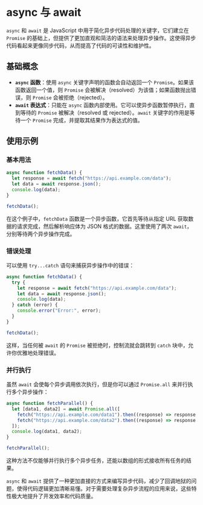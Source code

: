 # async 与 await

`async` 和 `await` 是 JavaScript 中用于简化异步代码处理的关键字，它们建立在 `Promise` 的基础上，但提供了更加直观和简洁的语法来处理异步操作。这使得异步代码看起来更像同步代码，从而提高了代码的可读性和维护性。

## 基础概念

- **`async` 函数**：使用 `async` 关键字声明的函数会自动返回一个 `Promise`。如果该函数返回一个值，则 `Promise` 会被解决（resolved）为该值；如果函数抛出错误，则 `Promise` 会被拒绝（rejected）。
- **`await` 表达式**：只能在 `async` 函数内部使用。它可以使异步函数暂停执行，直到等待的 `Promise` 被解决（resolved 或 rejected）。`await` 关键字的作用是等待一个 `Promise` 完成，并提取其结果作为表达式的值。

## 使用示例

### 基本用法

```javascript
async function fetchData() {
  let response = await fetch("https://api.example.com/data");
  let data = await response.json();
  console.log(data);
}

fetchData();
```

在这个例子中，`fetchData` 函数是一个异步函数，它首先等待从指定 URL 获取数据的请求完成，然后解析响应体为 JSON 格式的数据。这里使用了两次 `await`，分别等待两个异步操作完成。

### 错误处理

可以使用 `try...catch` 语句来捕获异步操作中的错误：

```javascript
async function fetchData() {
  try {
    let response = await fetch("https://api.example.com/data");
    let data = await response.json();
    console.log(data);
  } catch (error) {
    console.error("Error:", error);
  }
}

fetchData();
```

这样，当任何被 `await` 的 `Promise` 被拒绝时，控制流就会跳转到 `catch` 块中，允许你优雅地处理错误。

### 并行执行

虽然 `await` 会使每个异步调用依次执行，但是你可以通过 `Promise.all` 来并行执行多个异步操作：

```javascript
async function fetchParallel() {
  let [data1, data2] = await Promise.all([
    fetch("https://api.example.com/data1").then((response) => response.json()),
    fetch("https://api.example.com/data2").then((response) => response.json()),
  ]);
  console.log(data1, data2);
}

fetchParallel();
```

这种方法不仅能够并行执行多个异步任务，还能以数组的形式接收所有任务的结果。

`async` 和 `await` 提供了一种更加直接的方式来编写异步代码，减少了回调地狱的问题，使得代码逻辑更加清晰易懂。对于需要处理复杂异步流程的应用来说，这些特性极大地提升了开发效率和代码质量。
